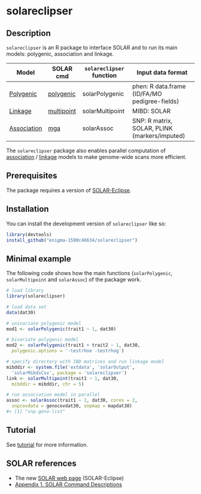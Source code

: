 
<!-- README.md is generated from README.Rmd. Please edit that file -->

# solareclipser

<!-- badges: start -->
<!-- badges: end -->

## Description

`solareclipser` is an R package to interface SOLAR and to run its main
models: polygenic, association and linkage.

| Model                                                                                                 | SOLAR cmd                                                                                           | `solareclipser` function | Input data format                             |
|-------------------------------------------------------------------------------------------------------|-----------------------------------------------------------------------------------------------------|--------------------------|-----------------------------------------------|
| [Polygenic](http://ugcd.github.io/solareclipser/vignettes/tutorial.html#polygenic-model-in-solar)     | [polygenic](http://helix.nih.gov/Documentation/solar-6.6.2-doc/91.appendix_1_text.html#polygenic)   | solarPolygenic           | phen: R data.frame (ID/FA/MO pedigree-fields) |
| [Linkage](http://ugcd.github.io/solareclipser/vignettes/tutorial.html#linkage-model-in-solar)         | [multipoint](http://helix.nih.gov/Documentation/solar-6.6.2-doc/91.appendix_1_text.html#multipoint) | solarMultipoint          | MIBD: SOLAR                                   |
| [Association](http://ugcd.github.io/solareclipser/vignettes/tutorial.html#association-model-in-solar) | [mga](http://helix.nih.gov/Documentation/solar-6.6.2-doc/91.appendix_1_text.html#mga)               | solarAssoc               | SNP: R matrix, SOLAR, PLINK (markers/imputed) |

The `solareclipser` package also enables parallel computation of
[association](http://ugcd.github.io/solareclipser/vignettes/tutorial.html#parallel-computation)
/
[linkage](http://ugcd.github.io/solareclipser/vignettes/tutorial.html#parallel-computation-1)
models to make genome-wide scans more efficient.

## Prerequisites 

The package requires a version of [SOLAR-Eclipse](https://www.nitrc.org/projects/se_linux).

## Installation

You can install the development version of `solareclipser` like so:

``` r
library(devtools)
install_github("enigma-1590c46634/solareclipser")
```

## Minimal example

The following code shows how the main functions (`solarPolygenic`,
`solarMultipoint` and `solarAssoc`) of the package work.

``` r
# load library
library(solareclipser)

# load data set
data(dat30)

# univariate polygenic model
mod1 <- solarPolygenic(trait1 ~ 1, dat30)

# bivariate polygenic model
mod2 <- solarPolygenic(trait1 + trait2 ~ 1, dat30,
  polygenic.options = '-testrhoe -testrhog')

# specify directory with IBD matrices and run linkage model
mibddir <- system.file('extdata', 'solarOutput',
  'solarMibdsCsv', package = 'solareclipser')
link <- solarMultipoint(trait1 ~ 1, dat30,
  mibddir = mibddir, chr = 5)

# run association model in parallel
assoc <- solarAssoc(trait1 ~ 1, dat30, cores = 2,
  snpcovdata = genocovdat30, snpmap = mapdat30)
#> [1] "snp.geno-list"
```

## Tutorial

See [tutorial](inst/doc/tutorial.html) for more information.

## SOLAR references

- The new [SOLAR web page](https://solar-eclipse-genetics.org/)
  (SOLAR-Eclipse)
- [Appendix 1. SOLAR Command
  Descriptions](http://helix.nih.gov/Documentation/solar-6.6.2-doc/91.appendix_1_text.html)
